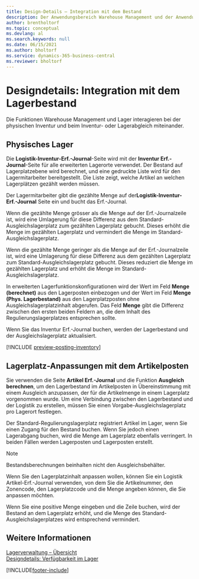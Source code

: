 ```yaml
---
title: Design-Details – Integration mit dem Bestand
description: Der Anwendungsbereich Warehouse Management und der Anwendungsbereich Inventur interagieren bei der physischen Inventur und beim Inventur- oder Lagerabgleich miteinander.
author: brentholtorf
ms.topic: conceptual
ms.devlang: al
ms.search.keywords: null
ms.date: 06/15/2021
ms.author: bholtorf
ms.service: dynamics-365-business-central
ms.reviewer: bholtorf
---
```

# <a name="design-details-integration-with-inventory"></a>Designdetails: Integration mit dem Lagerbestand

Die Funktionen Warehouse Management und Lager interagieren bei der physischen Inventur und beim Inventur- oder Lagerabgleich miteinander.  

## <a name="physical-inventory"></a>Physisches Lager

Die **Logistik-Inventur-Erf.-Journal**-Seite wird mit der **Inventur Erf.-Journal**-Seite für alle erweiterten Lagerorte verwendet. Der Bestand auf Lagerplatzebene wird berechnet, und eine gedruckte Liste wird für den Lagermitarbeiter bereitgestellt. Die Liste zeigt, welche Artikel an welchen Lagerplätzen gezählt werden müssen.  
  
Der Lagermitarbeiter gibt die gezählte Menge auf der**Logistik-Inventur-Erf.-Journal** Seite ein und bucht das Erf.-Journal.  
  
Wenn die gezählte Menge grösser als die Menge auf der Erf.-Journalzeile ist, wird eine Umlagerung für diese Differenz aus dem Standard-Ausgleichslagerplatz zum gezählten Lagerplatz gebucht. Dieses erhöht die Menge im gezählten Lagerplatz und vermindert die Menge im Standard-Ausgleichslagerplatz.  
  
Wenn die gezählte Menge geringer als die Menge auf der Erf.-Journalzeile ist, wird eine Umlagerung für diese Differenz aus dem gezählten Lagerplatz zum Standard-Ausgleichslagerplatz gebucht. Dieses reduziert die Menge im gezählten Lagerplatz und erhöht die Menge im Standard-Ausgleichslagerplatz.  
  
In erweiterten Lagerfunktionskonfigurationen wird der Wert im Feld **Menge (berechnet)** aus den Lagerposten einbezogen und der Wert im Feld **Menge (Phys. Lagerbestand)** aus den Lagerplatzposten ohne Ausgleichslagerplatzinhalt abgerufen. Das Feld **Menge** gibt die Differenz zwischen den ersten beiden Feldern an, die dem Inhalt des Regulierungslagerplatzes entsprechen sollte.  
  
Wenn Sie das Inventur Erf.-Journal buchen, werden der Lagerbestand und der Ausgleichslagerplatz aktualisiert.  

[!INCLUDE [preview-posting-inventory](includes/preview-posting-inventory.md)]
  
## <a name="warehouse-adjustments-to-the-item-ledger"></a>Lagerplatz-Anpassungen mit dem Artikelposten

Sie verwenden die Seite **Artikel Erf.-Journal** und die Funktion **Ausgleich berechnen**, um den Lagerbestand im Artikelposten in Übereinstimmung mit einem Ausgleich anzupassen, der für die Artikelmenge in einem Lagerplatz vorgenommen wurde. Um eine Verbindung zwischen den Lagerbestand und der Logistik zu erstellen, müssen Sie einen Vorgabe-Ausgleichslagerplatz pro Lagerort festlegen.  
  
Der Standard-Regulierungslagerplatz registriert Artikel im Lager, wenn Sie einen Zugang für den Bestand buchen. Wenn Sie jedoch einen Lagerabgang buchen, wird die Menge am Lagerplatz ebenfalls verringert. In beiden Fällen werden Lagerposten und Lagerposten erstellt.  
  
> [!NOTE]  
> Bestandsberechnungen beinhalten nicht den Ausgleichsbehälter.  
  
Wenn Sie den Lagerplatzinhalt anpassen wollen, können Sie ein Logistik Artikel-Erf.-Journal verwenden, von dem Sie die Artikelnummer, den Zonencode, den Lagerplatzcode und die Menge angeben können, die Sie anpassen möchten.  
  
Wenn Sie eine positive Menge eingeben und die Zeile buchen, wird der Bestand an dem Lagerplatz erhöht, und die Menge des Standard-Ausgleichslagerplatzes wird entsprechend vermindert.  
  
## <a name="see-also"></a>Weitere Informationen

[Lagerverwaltung – Übersicht ](design-details-warehouse-management.md)  
[Designdetails: Verfügbarkeit im Lager](design-details-availability-in-the-warehouse.md)  

[!INCLUDE[footer-include](includes/footer-banner.md)]
